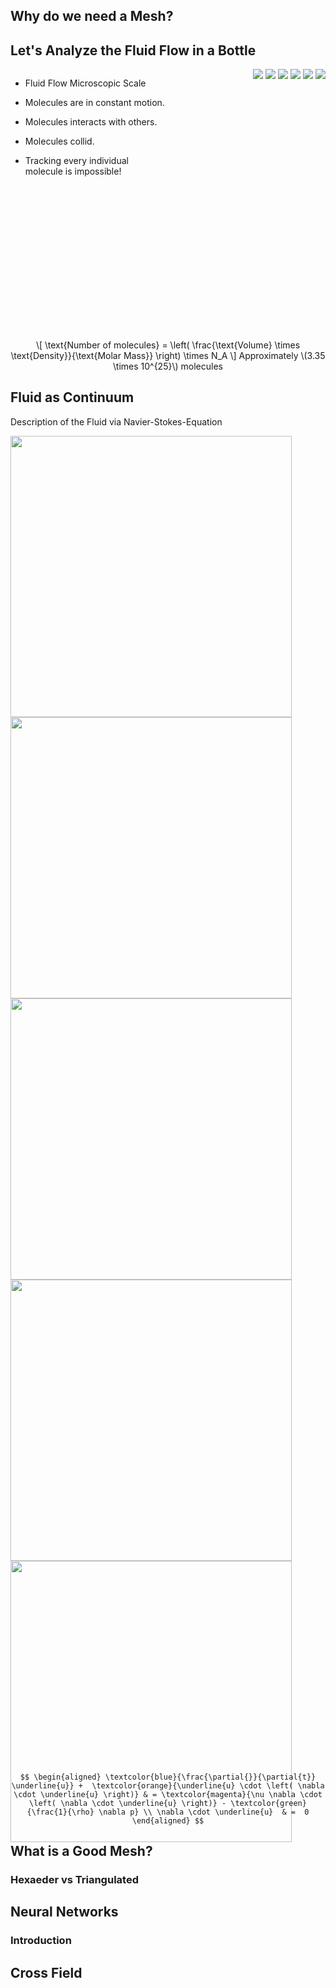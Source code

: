 <style>

#left {
  left:-8.33%;
  text-align: left;
  float: left;
  width:50%;
  z-index:-10;
}

#right {
  left:31.25%;
  top: 75px;
  float: right;
  text-align: right;
  z-index:-10;
  width:50%;
}
#fs-size {
  font-size:2px;
}

</style>
## Why do we need a Mesh?


## Let's Analyze the Fluid Flow in a Bottle

<div id ="left" >

- Fluid Flow Microscopic Scale
<!-- .element: class="fragment" data-fragment-index="0"-->
- Molecules are in constant motion.
<!-- .element: class="fragment" data-fragment-index="1"-->
- Molecules interacts with others.
<!-- .element: class="fragment" data-fragment-index="2"-->
- Molecules collid.
<!-- .element: class="fragment" data-fragment-index="2"-->
- Tracking every individual molecule is impossible!
<!-- .element: class="fragment" data-fragment-index="3"-->
</div>

<div id ="right">
  <div class="r-stack">
      <img
      class="fragment fade-out"
      data-fragment-index="0"
      src="assets/water_bottle.png"
    />
    <img
      class="fragment current-visible"
      data-fragment-index="0"
      src="assets/water_bottle_zoom_particles_init.png"
    /> 
    <img
      class="fragment current-visible"
      data-fragment-index="1"
      src="assets/water_bottle_zoom_particles_init_shake.png"
    /> 
    <img
      class="fragment current-visible" 
      data-fragment-index="2"
      src="assets/water_bottle_zoom_particles_crash.png"
    />
    <img
      class="fragment current-visible"
      data-fragment-index="3"
      src="assets/water_bottle_zoom_particles_new.png"
    />
    <img
      class="fragment"
      data-fragment-index="4"
      src="assets/water_bottle_zoom_particles_many.png"
    />
  </div>
</div>

<div style="margin-top:450px; text-align: center;">
  <p style="font-size: 1em;">
    \[
    \text{Number of molecules} = \left( \frac{\text{Volume} \times \text{Density}}{\text{Molar Mass}} \right) \times N_A
    \]
    Approximately \(3.35 \times 10^{25}\) molecules
    <!-- .element: class="fragment" data-fragment-index="3"-->
  </p>
</div>


## Fluid as Continuum
 
Description of the Fluid via Navier-Stokes-Equation
<div class = "r-stack" >
  <img 
    class="fragment fade-in-then-out"
    src="./assets/fv001.png"
    data-fragment-index="1"
    height= "450"
  />
  <img 
    class="fragment fade-in-then-out"
    src="./assets/fv002.png"
    data-fragment-index="2"
    height= "450"
  />
  <img 
    class="fragment fade-in-then-out"
    src="./assets/fv003.png"
    data-fragment-index="3"
    height= "450"
  />
  <img 
    class="fragment fade-in-then-out"
    src="./assets/fv004.png"
    data-fragment-index="4"
    height= "450"
  />
 <img 
    class="fragment fade-in"
    src="./assets/fv0066.png"
    data-fragment-index="5"
    height= "450"
  />

</div>
<div style="margin-top:-125px; text-align: center;">

`$$
\begin{aligned}
  \textcolor{blue}{\frac{\partial{}}{\partial{t}} \underline{u}} + 
  \textcolor{orange}{\underline{u} \cdot \left( \nabla \cdot \underline{u} \right)}
  & =
  \textcolor{magenta}{\nu \nabla \cdot \left( \nabla \cdot \underline{u} \right)} -
  \textcolor{green}{\frac{1}{\rho} \nabla p}
  \\
  \nabla \cdot \underline{u} 
  & = 
  0
\end{aligned}
$$`
<!-- .element: class="fragment fade-in" data-fragment-index="5" -->

</div>



## What is a Good Mesh?


### Hexaeder vs Triangulated



##  Neural Networks
### Introduction



## Cross Field

